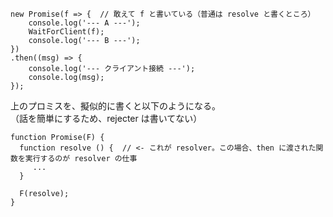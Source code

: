 ```
new Promise(f => {  // 敢えて f と書いている（普通は resolve と書くところ）
	console.log('--- A ---');
	WaitForClient(f);
	console.log('--- B ---');
})
.then((msg) => {
	console.log('--- クライアント接続 ---');
	console.log(msg);
});
```

上のプロミスを、擬似的に書くと以下のようになる。<br>
（話を簡単にするため、rejecter は書いてない）

```
function Promise(F) {
  function resolve () {  // <- これが resolver。この場合、then に渡された関数を実行するのが resolver の仕事
     ...
  }
  
  F(resolve);
}
```
